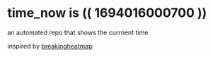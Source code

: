 # time_now is (( 1694016000700 ))

an automated repo that shows the currnent time

inspired by [breakingheatmap](https://github.com/breakingheatmap/breakingheatmap)